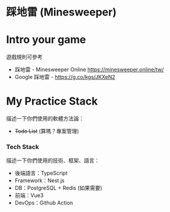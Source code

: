 # 踩地雷 (Minesweeper)

# Intro your game
遊戲規則可參考
- 踩地雷 - Minesweeper Online https://minesweeper.online/tw/
- Google 踩地雷 - https://g.co/kgs/JKXeN2

# My Practice Stack
描述一下你們使用的軟體方法論：
- ~~Todo List~~ (算嗎？專案管理)

### Tech Stack
描述一下你們使用的技術、框架、語言：
- 後端語言：TypeScript
- Framework：Nest.js
- DB：PostgreSQL + Redis (如果需要)
- 前端：Vue3
- DevOps：Github Action
